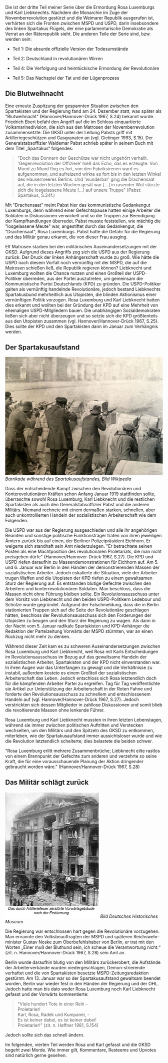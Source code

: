 Die ist der dritte Teil meiner Serie über die Ermordung Rosa Luxemburgs und Karl Liebknechts. Nachdem die Monarchie im Zuge der Novemberrevolution gestürzt und die Weimarer Republik ausgerufen ist, verhärten sich die Fronten zwischen MSPD und USPD, darin insebsondere des linken Spartakus Flügels, der eine parlamentarische Demokratie als Verrat an der Räterepublik sieht. Die anderen Teile der Serie sind, bzw. werden sein:

* Teil 1: Die absurde offizielle Version der Todesumstände

* Teil 2: Deutschland in revolutionären Wirren

* Teil 4: Die Verfolgung und heimtückische Ermordung der Revolutionäre

* Teil 5: Das Nachspiel der Tat und der Lügenprozess


## Die Blutweihnacht

Eine erneute Zuspitzung der gespannten Situation zwischen den Spartakisten und der Regierung fand am 24. Dezember statt, was später als "Blutweihnacht" (Hannover/Hannover-Drück 1967, S.24) bekannt wurde. Friedrich Ebert befahl den Angriff auf die im Schloss einquartierte Volksmarinedivision, die sich aus den Matrosen der Novemberrevolution zusammensetzte. Die GKSD unter der Leitung Pabsts griff mit Artilleriegeschützen und Gasgranaten an (vgl. Gietinger 1993, S.15). Der Generalstabsoffizier Waldemar Pabst schrieb später in seinem Buch mit dem Titel „Spartakus“ folgendes:

> "Doch das Donnern der Geschütze war nicht ungehört verhallt. 'Gegenrevolution der Offiziere' hieß das Echo, das es erzeugte. Von Mund zu Mund flog es fort, von den Fabriksirenen ward es aufgenommen, und aufreizend wirkte es fort bis in den letzten Winkel des Häusermeeres Berlins. Und 'wunderbar' ging die Drachensaat auf, die in den letzten Wochen gesät war […] in rasender Wut stürzte sich die losgelassene Meute […] auf unsere Truppe" (Pabst: Spartakus, S.34f.)

Mit "Drachensaat" meint Pabst hier das kommunistische Gedankengut Luxemburgs, denn während einer Gefechtspause hatten einige Arbeiter die Soldaten in Diskussionen verwickelt und so die Truppen zur Beendigung der Kampfhandlungen überredet. Pabst musste feststellen, wie mächtig die "losgelassene Meute" war, angestiftet durch das Gedankengut, die "Drachensaat", Rosa Luxemburgs. Pabst hatte die Gefahr für die Regierung und das Militär genau erkannt, die von dieser Frau ausging.

Elf Matrosen starben bei den militärischen Auseinandersetzungen mit der GKSD. Aufgrund dieses Angriffs zog sich die USPD aus der Regierung zurück. Der Druck der linken Anhängerschaft wurde zu groß. Wie hätte die USPD nach diesem Vorfall noch vernünftig mit der MSPD, die auf die Matrosen schießen ließ, die Republik regieren können? Liebknecht und Luxemburg wollten die Chance nutzen und einen Großteil der USPD-Politiker überreden, aus der Partei auszutreten, um gemeinsam die Kommunistische Partei Deutschlands (KPD) zu gründen. Die USPD-Politiker galten als vernünftig handelnde Revolutionäre, jedoch bestand Liebknechts Spartakusbund mehrheitlich aus Utopisten, die blinden Aktionismus einer vernünftigen Politik vorzogen. Rosa Luxemburg und Karl Liebknecht hatten dies erkannt und wollten bei der Gründung der KPD auf eine Mehrheit von ehemaligen USPD-Mitgliedern bauen. Die unabhängigen Sozialdemokraten ließen sich aber nicht überzeugen und so setzte sich die KPD größtenteils aus den Utopisten zusammen (vgl. Hannover/Hannover-Drück 1967, S.25). Dies sollte der KPD und den Spartakisten dann im Januar zum Verhängnis werden.


## Der Spartakusaufstand

![Spartakusaufstand](https://raw.githubusercontent.com/SmokinCaterpillar/blog/master/2017_01_19_rosa_luxemburg/spartakusaufstand.jpg) *Barrikade während des Spartakusaufstandes, Bild Wikipedia*

Dass der entscheidende Kampf zwischen den Revolutionären und Konterevolutionären Kräften schon Anfang Januar 1919 stattfinden sollte, überraschte sowohl Rosa Luxemburg, Karl Liebknecht und die restlichen  Spartakisten als auch den Generalstabsoffizier Pabst und die anderen Militärs. Niemand rechnete mit einem dermaßen starken, schnellen, aber auch unkontrollierten Handeln der sozialistischen Arbeiterschaft wie dem Folgenden.

Die USPD war aus der Regierung ausgeschieden und alle ihr angehörigen Beamten und sonstige politische Funktionsträger traten von ihren jeweiligen Ämtern zurück bis auf einen, der Berliner Polizeipräsident Eichhorn. Er weigerte sich standhaft sein Amt niederzulegen. "Er betrachtete seinen Posten als eine Machtposition des revolutionären Proletariats, die man nicht preisgeben dürfe" (Hannover/Hannover-Drück 1967, S.27). Die KPD und USPD riefen daraufhin zu Massendemonstrationen für Eichhorn auf. Am 5. und 6. Januar war Berlin in den Händen der demonstrierenden Massen der sozialistischen Arbeiter. Jedoch eskalierte die Situation, viele der Arbeiter trugen Waffen und die Utopisten der KPD riefen zu einem gewaltsamen Sturz der Regierung auf. Es entstanden blutige Gefechte zwischen den Arbeitern und konterrevolutionären Soldaten. Man beschloss, dass die Massen nicht ohne Führung bleiben sollte. Ein Revolutionsausschuss unter dem Vorsitz von Liebknecht und den beiden USPD-Politikern Ledebour und Scholze wurde gegründet. Aufgrund der Falschmeldung, dass die in Berlin stationierten Truppen sich auf die Seite der Revolutionäre geschlagen hätten, beschloss der Revolutionsausschuss sich den Forderungen der Utopisten zu beugen und den Sturz der Regierung zu wagen. Als dann in der Nacht vom 5. Januar radikale Spartakisten und KPD-Anhänger die Redaktion der Parteizeitung Vorwärts der MSPD stürmten, war an einen Rückzug nicht mehr zu denken.

Während dieser Zeit kam es zu schweren Auseinandersetzungen zwischen Rosa Luxemburg und Karl Liebknecht, weil Rosa mit Karls Entscheidungen im Revolutionsausschuss im Bezug auf das gewaltsame Handeln der sozialistischen Arbeiter, Spartakisten und der KPD nicht einverstanden war. In ihren Augen war das Unterfangen zu gewagt und die Verhältnisse zu instabil, außerdem kostete es einem Großteil der sozialistischen Arbeiterschaft das Leben. Jedoch entschloss sich Rosa letztendlich doch für die kämpfenden Arbeiter Partei zu ergreifen. Tag für Tag veröffentlichte sie Artikel zur Unterstützung der Arbeiterschaft in der Roten Fahne und forderte den Revolutionsausschuss zu schnellem und entschlossenem Handeln auf (vgl. Hannover/Hannover-Drück 1967, S.27). Jedoch verstrickten sich dessen Mitglieder in zahllose Diskussionen und somit blieb die revoltierende Massen ohne lenkende Führer.

Rosa Luxemburg und Karl Liebknecht mussten in ihren letzten Lebenstagen, während sie immer zwischen politischen Auftritten und Verstecken wechselten, um den Militärs und den Spitzeln des GKSD zu entkommen, miterleben, wie der Spartakusaufstand immer aussichtsloser wurde und wie die Revolution letztendlich scheiterte; dies belastete die beiden schwer.

 "Rosa Luxemburg erlitt mehrere Zusammenbrüche; Liebknecht eilte rastlos von einem Brennpunkt der Gefechte zum anderen und verzehrte so seine Kraft, die für eine vorausschauende Planung der Aktion dringender gebraucht worden wäre." (Hannover/Hannover-Drück 1967, S.28)

## Das Militär schlägt zurück

![Rücksclhag](https://raw.githubusercontent.com/SmokinCaterpillar/blog/master/2017_01_19_rosa_luxemburg/rueckschlag.jpg)
*Bild Deutsches Historisches Museum*

 Die Regierung war entschlossen hart gegen die Revolutionäre vorzugehen. Man ernannte den Volksbeauftragten der MSPD und späteren Reichswehr-minister Gustav Noske zum Oberbefehlshaber von Berlin, er trat mit den Worten „Einer muß der Bluthund sein, ich scheue die Verantwortung nicht.“ (zit. n. Hannover/Hannover-Drück 1967, S.28) sein Amt an.

Berlin wurde daraufhin blutig von den Militärs zurückerobert, die Aufstände der Arbeiterverbände wurden niedergeschlagen, Demon-strierende verhaftet und die von Spartakisten besetzte MSPD-Zeitungsredaktion gestürmt. Am 13. Januar war so der Spartakusaufstand gewaltsam beendet worden, Berlin war wieder fest in den Händen der Regierung und der OHL. Jedoch hatte man bis dato weder Rosa Luxemburg noch Karl Liebknecht gefasst und der Vorwärts kommentierte:

> "Viele hundert Tote in einer Reih – \
Proletarier! \
Karl, Rosa, Radek und Kumpanei, - \
Es ist keiner dabei, es ist keiner dabei! \
Proletarier!" (zit. n. Haffner 1981, S.154)

Jedoch sollte sich das schnell ändern.

Im folgenden, vierten Teil werden Rosa und Karl gefasst und die GKSD begeht zwei Morde. Wie immer gilt, Kommentare, Resteems und Upvotes sind natürlich gerne gesehen.